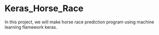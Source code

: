 # Keras_Horse_Race
In this project, we will make horse race prediction program using machine learning flamework keras.
